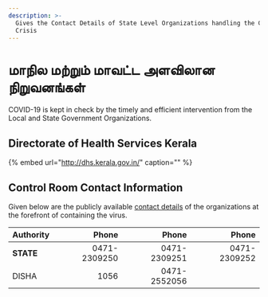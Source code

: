 ```yaml
---
description: >-
  Gives the Contact Details of State Level Organizations handling the COVID-19
  Crisis
---
```


# மாநில மற்றும் மாவட்ட அளவிலான நிறுவனங்கள்

COVID-19 is kept in check by the timely and efficient intervention from the Local and State Government Organizations.

## Directorate of Health Services Kerala

{% embed url="http://dhs.kerala.gov.in/" caption="" %}

## Control Room Contact Information

Given below are the publicly available [contact details](http://dhs.kerala.gov.in/pdf2020/cont_09032020.pdf) of the organizations at the forefront of containing the virus.

| Authority | Phone | Phone | Phone |
| :--- | ---: | ---: | ---: |
| **STATE** | 0471-2309250 | 0471-2309251 | 0471-2309252 |
| DISHA | 1056 | 0471-2552056 |  |

